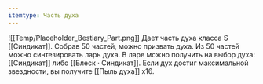```yaml
---
itemtype: Часть духа
---
```

![[Temp/Placeholder_Bestiary_Part.png]]
Дает часть духа класса S [[Синдикат]]. Собрав 50 частей, можно призвать духа. Из 50 частей можно синтезировать ларь духа. В ларе можно получить на выбор духа: [[Синдикат]] либо [[Блеск · Синдикат]]. Если дух достиг максимальной звездности, вы получите [[Пыль духа]] х16.
